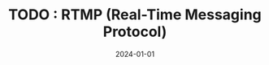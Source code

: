 ---
title: "TODO : RTMP (Real-Time Messaging Protocol)"
excerpt: ""

categories:
  - Streaming Protocol

toc: false
toc_sticky: false

date: 2024-01-01
last_modified_at: 2024-01-01
---